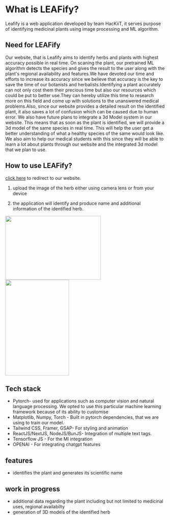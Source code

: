 # What is LEAFify? 

Leafify is a web application developed by team HacKiiT, it serves purpose of identifying medicinal plants using image processing and ML algorithm.

## Need for LEAFify


Our website, that is Leafify aims to identify herbs and plants with highest accuracy possible in real time. On scaning the plant, our pretrained ML algorithm detects the species and gives the result to the user along with the plant's regional availability and features.We have devoted our time and efforts to increase its accuracy since we believe that accuracy is the key to save the time of our botanists and herbalists.Identifying a plant accurately can not only cost them their precious time but also our resources which could be put to better use.They can hereby utilize this time to research more on this field and come up with solutions to the unanswered medical problems.Also, since our website provides a detailed result on the identified plant, it also saves a lot of confusion which can be caused due to human error. We also have future plans to integrate a 3d Model system in our website. This means that as soon as the plant is identified, we will provide a 3d model of the same species in real time. This will help the user get a better understanding of what a healthy species of the same would look like. We also aim to help our medical students with this since they will be able to learn a lot about plants through our website and the integrated 3d model that we plan to use.


## How to use LEAFify?

[click here](http://leafify.framer.ai) to redirect to our website.

1. upload the image of the herb either using camera lens or from your device

2. the application will identify and produce name and additional information of the identified herb.


<img src="https://github.com/amaan-bhati/SIH_hackiit_leafify/assets/110015899/dddd5ae5-869b-4b1f-ac85-ddcb7df28f06" height=200 width=300>
<br>
<img src="https://github.com/amaan-bhati/SIH_hackiit_leafify/assets/110015899/36d77e40-411f-4165-845a-41b1964416b9" height=300 width=200>




## Tech stack

- Pytorch- used for applications such as computer vision and natural language processing.
We opted to use this particular machine learning framework because of its ability to customise
- Matplotlib, Numpy, Torch - Built in pytorch dependencies, that we are using to train   our model.
- Tailwind CSS, Framer, GSAP-  For styling and animation
- ReactJS/NextJS, NodeJS/BunJS- Integration of multiple text tags.
- Tensorflow JS - For the Ml integration
- OPENAI - For integrating chatgpt features



## features

* identifies the plant and generates its scientific name

## work in progress

* additional data regarding the plant including but not limited to medicinal uses, regional availabilty
* generation of 3D models of the identified herb
